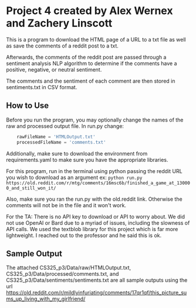 # Project 4 created by Alex Wernex and Zachery Linscott
This is a program to download the HTML page of a URL to a txt file as well as save the comments of a reddit post to a txt.

Afterwards, the comments of the reddit post are passed through a sentiment analysis NLP algorithm to determine if the comments
have a positive, negative, or neutral sentiment. 

The comments and the sentiment of each comment are then stored in sentiments.txt 
in CSV format.

## How to Use

Before you run the program, you may optionally change the names of the raw and processed output file. In run.py change:
```python
    rawFileName = 'HTMLOutput.txt'
    processedFileName = 'comments.txt'
```

Additionally, make sure to download the environment from requirements.yaml to make sure you have the appropriate libraries.

For this program, run in the terminal using python passing the reddit URL you wish to download as an argument ex: `python run.py https://old.reddit.com/r/mtg/comments/16msc6b/finished_a_game_at_130000_and_still_won_it/`

Also, make sure you ran the run.py with the old.reddit link. Otherwise the comments will not be in the file and it won't work.

For the TA: There is no API key to download or API to worry about. We did not use OpenAI or Bard due to a myriad of issues,
including the slowness of API calls. We used the textblob library for this project which is far more lightweight.
I reached out to the professor and he said this is ok.

## Sample Output

The attached CS325_p3/Data/raw/HTMLOutput.txt, CS325_p3/Data/processed/comments.txt, and  CS325_p3/Data/sentiments/sentiments.txt 
are all sample outputs using the url https://old.reddit.com/r/mildlyinfuriating/comments/17qr1qf/this_picture_sums_up_living_with_my_girlfriend/

